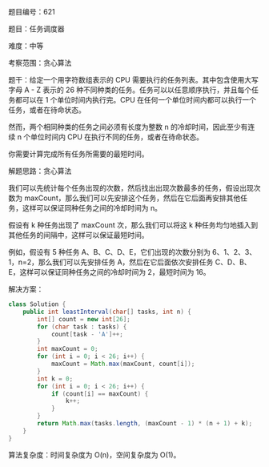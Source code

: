 题目编号：621

题目：任务调度器

难度：中等

考察范围：贪心算法

题干：给定一个用字符数组表示的 CPU 需要执行的任务列表。其中包含使用大写字母 A - Z 表示的 26 种不同种类的任务。任务可以以任意顺序执行，并且每个任务都可以在 1 个单位时间内执行完。CPU 在任何一个单位时间内都可以执行一个任务，或者在待命状态。

然而，两个相同种类的任务之间必须有长度为整数 n 的冷却时间，因此至少有连续 n 个单位时间内 CPU 在执行不同的任务，或者在待命状态。

你需要计算完成所有任务所需要的最短时间。

解题思路：贪心算法

我们可以先统计每个任务出现的次数，然后找出出现次数最多的任务，假设出现次数为 maxCount，那么我们可以先安排这个任务，然后在它后面再安排其他任务，这样可以保证同种任务之间的冷却时间为 n。

假设有 k 种任务出现了 maxCount 次，那么我们可以将这 k 种任务均匀地插入到其他任务的间隔中，这样可以保证最短时间。

例如，假设有 5 种任务 A、B、C、D、E，它们出现的次数分别为 6、1、2、3、1，n=2，那么我们可以先安排任务 A，然后在它后面依次安排任务 C、D、B、E，这样可以保证同种任务之间的冷却时间为 2，最短时间为 16。

解决方案：

```java
class Solution {
    public int leastInterval(char[] tasks, int n) {
        int[] count = new int[26];
        for (char task : tasks) {
            count[task - 'A']++;
        }
        int maxCount = 0;
        for (int i = 0; i < 26; i++) {
            maxCount = Math.max(maxCount, count[i]);
        }
        int k = 0;
        for (int i = 0; i < 26; i++) {
            if (count[i] == maxCount) {
                k++;
            }
        }
        return Math.max(tasks.length, (maxCount - 1) * (n + 1) + k);
    }
}
```

算法复杂度：时间复杂度为 O(n)，空间复杂度为 O(1)。